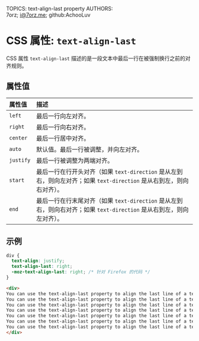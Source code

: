 TOPICS: text-align-last property
AUTHORS: 7orz; i@7orz.me; github:AchooLuv

# CSS 属性: `text-align-last`

CSS 属性 `text-align-last` 描述的是一段文本中最后一行在被强制换行之前的对齐规则。

## 属性值

| 属性值 | 描述 |
| :--- | :--- |
| `left` | 最后一行向左对齐。|
| `right` | 最后一行向右对齐。|
| `center` | 最后一行居中对齐。|
| `auto` | 默认值。最后一行被调整，并向左对齐。|
| `justify` | 最后一行被调整为两端对齐。|
| `start` | 最后一行在行开头对齐（如果 `text-direction` 是从左到右，则向左对齐；如果 `text-direction` 是从右到左，则向右对齐）。|
| `end` | 最后一行在行末尾对齐（如果 `text-direction` 是从左到右，则向右对齐；如果 `text-direction` 是从右到左，则向左对齐）。|

## 示例

```css
div {
  text-align: justify;
  text-align-last: right;
  -moz-text-align-last: right; /* 针对 Firefox 的代码 */
}
```

```html
<div>
You can use the text-align-last property to align the last line of a text, if the text has the text-align property set to justify. This text is where you will see the result of the  text-align-last property. You can use the text-align-last property to align the last line of a text, if the text has the text-align property set to justify. This text is where you will see the result of the  text-align-last property.
You can use the text-align-last property to align the last line of a text, if the text has the text-align property set to justify. This text is where you will see the result of the  text-align-last property.
You can use the text-align-last property to align the last line of a text, if the text has the text-align property set to justify. This text is where you will see the result of the  text-align-last property.
You can use the text-align-last property to align the last line of a text, if the text has the text-align property set to justify. This text is where you will see the result of the  text-align-last property.
You can use the text-align-last property to align the last line of a text, if the text has the text-align property set to justify. This text is where you will see the result of the  text-align-last property.
You can use the text-align-last property to align the last line of a text, if the text has the text-align property set to justify. This text is where you will see the result of the  text-align-last property.
You can use the text-align-last property to align the last line of a text, if the text has the text-align property set to justify. This text is where you will see the result of the  text-align-last property.
</div>
```
